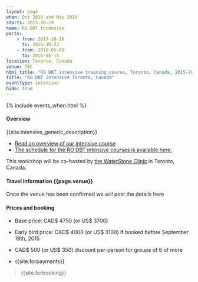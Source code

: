 ```yaml
---
layout: page
when: Oct 2015 and May 2016
starts: 2015-10-19
name: RO DBT Intensive
parts:
    - from: 2015-10-19
      to: 2015-10-23
    - from: 2016-05-09
      to: 2016-05-13
location: Toronto, Canada
venue: TBC
html_title: "RO DBT intensive training course, Toronto, Canada, 2015-2016"
title: "RO DBT Intensive Toronto, Canada"
eventtype: intensive
hide: true
---
```



{% include events_when.html %}


#### Overview

{{site.intensive_generic_description}}

- [Read an overview of our intensive course](/training/intensive.html)
- [The schedule for the RO DBT intensive courses is available here.](/training/intensive/timetable.html)

This workshop will be co-hosted by [the WaterStone Clinic](http://www.waterstoneclinic.com/) in Toronto, Canada.

#### Travel information {{page.venue}}
Once the venue has been confirmed we will post the details here

#### Prices and booking
- Base price: CAD$ 4750 (or US$ 3700) 
- Early bird price: CAD$ 4000 (or US$ 3100) if booked before September 19th, 2015
- CAD$ 500 (or US$ 350) discount per-person for groups of 6 of more

- {{site.forpayments}}

> {{site.forbooking}}






